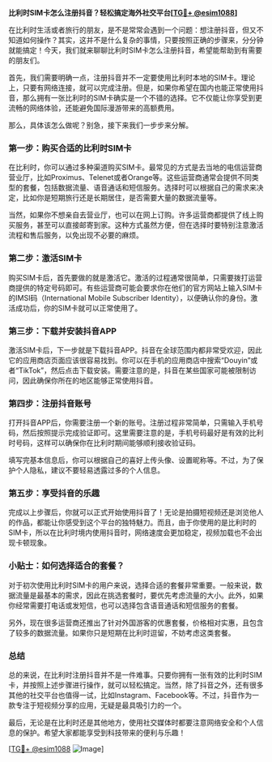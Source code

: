 **比利时SIM卡怎么注册抖音？轻松搞定海外社交平台[[TG💪+ @esim1088](https://t.me/s/esim1088)]**

在比利时生活或者旅行的朋友，是不是常常会遇到一个问题：想注册抖音，但又不知道如何操作？其实，这并不是什么复杂的事情，只要按照正确的步骤来，分分钟就能搞定！今天，我们就来聊聊比利时SIM卡怎么注册抖音，希望能帮助到有需要的朋友们。

首先，我们需要明确一点，注册抖音并不一定要使用比利时本地的SIM卡。理论上，只要有网络连接，就可以完成注册。但是，如果你希望在国内也能正常使用抖音，那么拥有一张比利时的SIM卡确实是一个不错的选择。它不仅能让你享受到更流畅的网络体验，还能避免国际漫游带来的高额费用。

那么，具体该怎么做呢？别急，接下来我们一步步来分解。

### 第一步：购买合适的比利时SIM卡

在比利时，你可以通过多种渠道购买SIM卡。最常见的方式是去当地的电信运营商营业厅，比如Proximus、Telenet或者Orange等。这些运营商通常会提供不同类型的套餐，包括数据流量、语音通话和短信服务。选择时可以根据自己的需求来决定，比如你是短期旅行还是长期居住，是否需要大量的数据流量等。

当然，如果你不想亲自去营业厅，也可以在网上订购。许多运营商都提供了线上购买服务，甚至可以直接邮寄到家。这种方式虽然方便，但在选择时要特别注意激活流程和售后服务，以免出现不必要的麻烦。

### 第二步：激活SIM卡

购买SIM卡后，首先要做的就是激活它。激活的过程通常很简单，只需要拨打运营商提供的特定号码即可。有些运营商可能会要求你在他们的官方网站上输入SIM卡的IMSI码（International Mobile Subscriber Identity），以便确认你的身份。激活成功后，你的SIM卡就可以正常使用了。

### 第三步：下载并安装抖音APP

激活SIM卡后，下一步就是下载抖音APP。抖音在全球范围内都非常受欢迎，因此它的应用商店页面应该很容易找到。你可以在手机的应用商店中搜索“Douyin”或者“TikTok”，然后点击下载安装。需要注意的是，抖音在某些国家可能被限制访问，因此确保你所在的地区能够正常使用抖音。

### 第四步：注册抖音账号

打开抖音APP后，你需要注册一个新的账号。注册过程非常简单，只需输入手机号码，然后按照提示完成验证即可。这里需要注意的是，手机号码最好是有效的比利时号码，这样可以确保你在比利时期间能够顺利接收验证码。

填写完基本信息后，你可以根据自己的喜好上传头像、设置昵称等。不过，为了保护个人隐私，建议不要轻易透露过多的个人信息。

### 第五步：享受抖音的乐趣

完成以上步骤后，你就可以正式开始使用抖音了！无论是拍摄短视频还是浏览他人的作品，都能让你感受到这个平台的独特魅力。而且，由于你使用的是比利时的SIM卡，所以在比利时境内使用抖音时，网络速度会更加稳定，视频加载也不会出现卡顿现象。

### 小贴士：如何选择适合的套餐？

对于初次使用比利时SIM卡的用户来说，选择合适的套餐非常重要。一般来说，数据流量是最基本的需求，因此在挑选套餐时，要优先考虑流量的大小。此外，如果你经常需要打电话或发短信，也可以选择包含语音通话和短信服务的套餐。

另外，现在很多运营商还推出了针对外国游客的优惠套餐，价格相对实惠，且包含了较多的数据流量。如果你只是短期在比利时逗留，不妨考虑这类套餐。

### 总结

总的来说，在比利时注册抖音并不是一件难事。只要你拥有一张有效的比利时SIM卡，并按照上述步骤进行操作，就可以轻松搞定。当然，除了抖音之外，还有很多其他的社交平台也值得一试，比如Instagram、Facebook等。不过，抖音作为一款专注于短视频分享的应用，无疑是最具吸引力的一个。

最后，无论是在比利时还是其他地方，使用社交媒体时都要注意网络安全和个人信息的保护。希望大家都能享受到科技带来的便利与乐趣！

[[TG💪+ @esim1088](https://t.me/s/esim1088) ![Image](https://i.postimg.cc/4NQfJmqS/Snipaste-2025-05-13-00-14-12.png)]